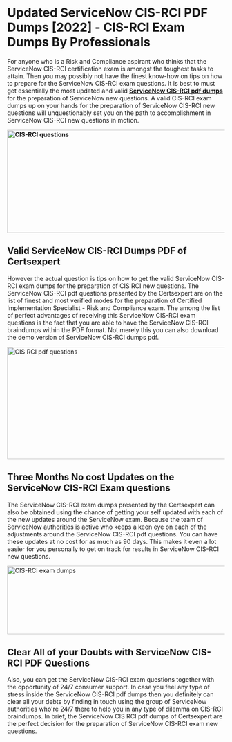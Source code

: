 <h1><strong>Updated ServiceNow CIS-RCI PDF Dumps [2022] - CIS-RCI Exam Dumps By Professionals&nbsp;</strong></h1>
<p><span style="font-weight: 400;">For anyone who is a Risk and Compliance aspirant who thinks that the ServiceNow CIS-RCI certification exam is amongst the toughest tasks to attain. Then you may possibly not have the finest know-how on tips on how to prepare for the ServiceNow CIS-RCI exam questions. It is best to must get essentially the most updated and valid <strong><a href="https://www.certsexpert.com/CIS-RCI-pdf-questions.html">ServiceNow CIS-RCI pdf dumps</a></strong> for the preparation of ServiceNow new questions. A valid  CIS-RCI exam dumps up on your hands for the preparation of ServiceNow CIS-RCI new questions will unquestionably set you on the path to accomplishment in ServiceNow CIS-RCI new questions in motion.</span></p>
<p><span style="font-weight: 400;"><strong><img style="display: block; margin-left: auto; margin-right: auto;" src="https://i.ibb.co/QXh983F/73475278-2429792180625311-4586132736837681152-n.jpg" alt="CIS-RCI questions" width="632" height="238" /></strong></span></p>
<h2><strong>Valid ServiceNow CIS-RCI Dumps PDF of Certsexpert</strong></h2>
<p><span style="font-weight: 400;">However the actual question is tips on how to get the valid ServiceNow CIS-RCI exam dumps for the preparation of CIS RCI new questions. The ServiceNow CIS-RCI pdf questions presented by the Certsexpert are on the list of finest and most verified modes for the preparation of Certified Implementation Specialist - Risk and Compliance exam. The among the list of perfect advantages of receiving this ServiceNow CIS-RCI exam questions is the fact that you are able to have the ServiceNow CIS-RCI braindumps within the PDF format. Not merely this you can also download the demo version of ServiceNow CIS-RCI dumps pdf.</span></p>
<p><span style="font-weight: 400;"><img style="display: block; margin-left: auto; margin-right: auto;" src="https://i.ibb.co/Jd8hN2L/76714008-3182067705200142-8735104740007870464-n.jpg" alt="CIS RCI pdf questions" width="701" height="259" /></span></p>
<h2><strong>Three Months No cost Updates on the ServiceNow CIS-RCI Exam questions</strong></h2>
<p><span style="font-weight: 400;">The ServiceNow CIS-RCI exam dumps presented by the Certsexpert can also be obtained using the chance of getting your self updated with each of the new updates around the ServiceNow exam. Because the team of ServiceNow authorities is active who keeps a keen eye on each of the adjustments around the ServiceNow CIS-RCI pdf questions. You can have these updates at no cost for as much as 90 days. This makes it even a lot easier for you personally to get on track for results in ServiceNow CIS-RCI new questions.</span></p>
<p><span style="font-weight: 400;"><a href="https://www.certsexpert.com/CIS-RCI-pdf-questions.html"><img style="display: block; margin-left: auto; margin-right: auto;" src="https://i.ibb.co/TMnKrkJ/75398236-424489711531572-5064688549987614720-n.jpg" alt="CIS-RCI exam dumps" width="714" height="158" /></a></span></p>
<h2><strong>Clear All of your Doubts with ServiceNow CIS-RCI PDF Questions</strong></h2>
<p>Also, you can get the ServiceNow CIS-RCI exam questions together with the opportunity of 24/7 consumer support. In case you feel any type of stress inside the ServiceNow CIS-RCI pdf dumps then you definitely can clear all your debts by finding in touch using the group of ServiceNow authorities who're 24/7 there to help you in any type of dilemma on  CIS-RCI braindumps. In brief, the ServiceNow CIS RCI pdf dumps of Certsexpert are the perfect decision for the preparation of ServiceNow CIS-RCI exam new questions.</p>
